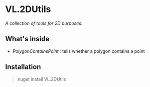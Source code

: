 # VL.2DUtils

_A collection of tools for 2D purposes._

## What's inside

- *PolygonContainsPoint :* tells whether a polygon contains a point

## Installation

> nuget install VL.2DUtils